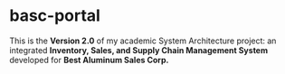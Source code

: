 # basc-portal
This is the **Version 2.0** of my academic System Architecture project: an integrated 
**Inventory, Sales, and Supply Chain Management System** developed for 
**Best Aluminum Sales Corp.**  

